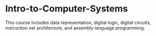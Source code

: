 # Intro-to-Computer-Systems
This course includes data representation, digital logic, digital circuits, instruction set architecture, and assembly language programming.
